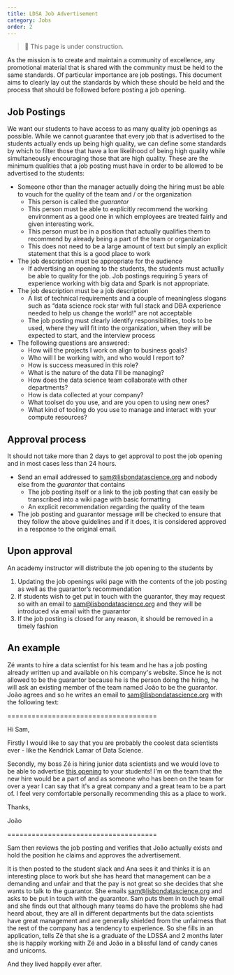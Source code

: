 ```yaml
---
title: LDSA Job Advertisement
category: Jobs
order: 2
---
```


> 🚧 This page is under construction.


As the mission is to create and maintain a community of excellence, any promotional material that is shared with the community must be held to the same standards. Of particular importance are job postings. This document aims to clearly lay out the standards by which these should be held and the process that should be followed before posting a job opening.

## Job Postings

We want our students to have access to as many quality job openings as possible. While we cannot guarantee that every job that is advertised to the students actually ends up being high quality, we can define some standards by which to filter those that have a low likelihood of being high quality while simultaneously encouraging those that are high quality. These are the minimum qualities that a job posting must have in order to be allowed to be advertised to the students:

- Someone other than the manager actually doing the hiring must be able to vouch for the quality of the team and / or the organization
    - This person is called the _guarantor_
    - This person must be able to explicitly recommend the working environment as a good one in which employees are treated fairly and given interesting work.
    - This person must be in a position that actually qualifies them to recommend by already being a part of the team or organization
    - This does not need to be a large amount of text but simply an explicit statement that this is a good place to work
- The job description must be appropriate for the audience
    - If advertising an opening to the students, the students must actually be able to quality for the job. Job postings requiring 5 years of experience working with big data and Spark is not appropriate.
- The job description must be a job description
    - A list of technical requirements and a couple of meaningless slogans such as “data science rock star with full stack and DBA experience needed to help us change the world!” are not acceptable
    - The job posting must clearly identify responsibilities, tools to be used, where they will fit into the organization, when they will be expected to start, and the interview process
- The following questions are answered:
    - How will the projects I work on align to business goals?
    - Who will I be working with, and who would I report to?
    - How is success measured in this role?  
    - What is the nature of the data I'll be managing?
    - How does the data science team collaborate with other departments?
    - How is data collected at your company?
    - What toolset do you use, and are you open to using new ones?
    - What kind of tooling do you use to manage and interact with your compute resources? 

## Approval process

It should not take more than 2 days to get approval to post the job opening and in most cases less than 24 hours.

- Send an email addressed to sam@lisbondatascience.org and nobody else from the _guarantor_ that contains
    - The job posting itself or a link to the job posting that can easily be transcribed into a wiki page with basic formatting
    - An explicit recommendation regarding the quality of the team
- The job posting and guarantor message will be checked to ensure that they follow the above guidelines and if it does, it is considered approved in a response to the original email.

## Upon approval

An academy instructor will distribute the job opening to the students by

1. Updating the job openings wiki page with the contents of the job posting as well as the guarantor’s recommendation
1. If students wish to get put in touch with the guarantor, they may request so with an email to sam@lisbondatascience.org and they will be introduced via email with the guarantor
1. If the job posting is closed for any reason, it should be removed in a timely fashion

## An example

Zé wants to hire a data scientist for his team and he has a job posting already written up and available on his company's website. Since he is not allowed to be the guarantor because he is the person doing the hiring, he will ask an existing member of the team named João to be the guarantor. João agrees and so he writes an email to sam@lisbondatascience.org with the following text:

=====================================

Hi Sam,

Firstly I would like to say that you are probably the coolest data scientists ever - like the Kendrick Lamar of Data Science. 

Secondly, my boss Zé is hiring junior data scientists and we would love to be able to advertise [this opening](http://cats.com/) to your students! I'm on the team that the new hire would be a part of and as someone who has been on the team for over a year I can say that it's a great company and a great team to be a part of. I feel very comfortable personally recommending this as a place to work.

Thanks,

João

=====================================

Sam then reviews the job posting and verifies that João actually exists and hold the position he claims and approves the advertisement.

It is then posted to the student slack and Ana sees it and thinks it is an interesting place to work but she has heard that management can be a demanding and unfair and that the pay is not great so she decides that she wants to talk to the guarantor. She emails sam@lisbondatascience.org and asks to be put in touch with the guarantor. Sam puts them in touch by email and she finds out that although many teams do have the problems she had heard about, they are all in different departments but the data scientists have great management and are generally shielded from the unfairness that the rest of the company has a tendency to experience. So she fills in an application, tells Zé that she is a graduate of the LDSSA and 2 months later she is happily working with Zé and João in a blissful land of candy canes and unicorns. 

And they lived happily ever after.

